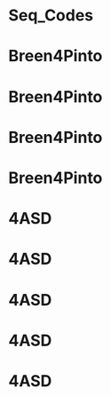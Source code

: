 # Seq_Codes
# Breen4Pinto
# Breen4Pinto
# Breen4Pinto
# Breen4Pinto
# 4ASD
# 4ASD
# 4ASD
# 4ASD
# 4ASD
